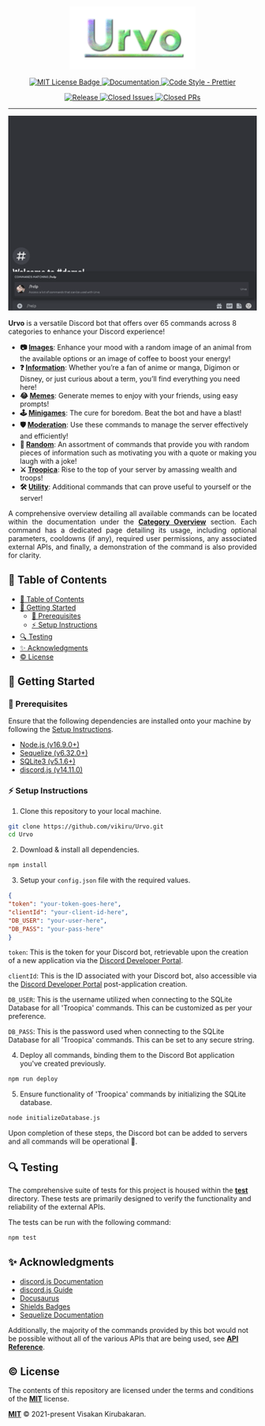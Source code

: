<p align="center">
  <a href="https://github.com/vikiru/Urvo">
    <img src="/logo.png" alt="Urvo"/>
  </a>
</p>

<p align="center">
	<a href="https://github.com/vikiru/Urvo/blob/main/LICENSE">
		<img src="https://img.shields.io/badge/license-MIT-green" alt="MIT License Badge"/>
	</a>
	<a href="https://vikiru.github.io/Urvo/">
		<img src="https://img.shields.io/badge/documentation-docs-orange" alt="Documentation"/>
	</a>
	<a href="https://github.com/prettier/prettier">
		<img src="https://img.shields.io/badge/code_style-prettier-ff69b4.svg?style=flat-square" alt="Code Style - Prettier"/>
	</a>
</p>

<p align="center">
	<a href="https://github.com/vikiru/Urvo/releases">
		<img src="https://img.shields.io/github/v/release/vikiru/Urvo" alt="Release"/>
	</a>
	<a href="https://github.com/vikiru/Urvo/issues?q=is%3Aissue+is%3Aclosed">
		<img src="https://img.shields.io/github/issues-closed/vikiru/Urvo" alt="Closed Issues"/>
	</a>
	<a href="https://github.com/vikiru/Urvo/pulls?q=is%3Apr+is%3Aclosed">
		<img src="https://img.shields.io/github/issues-pr-closed/vikiru/Urvo?label=closed%20prs" alt="Closed PRs">
	</a>
</p>

---

<a href="">
	<img src="https://github.com/vikiru/Urvo/blob/docs/urvo-docs/public/utility/help.gif" alt="Urvo Help Command GIF">
</a>

**Urvo** is a versatile Discord bot that offers over 65 commands across 8 categories to enhance your Discord experience!

- **📷 [Images](https://vikiru.github.io/Urvo/commands/category-overview#-images)**: Enhance your mood with a random image of an animal from the available options or an image of coffee to boost your energy!
- **❓ [Information](https://vikiru.github.io/Urvo/commands/category-overview#-information)**: Whether you’re a fan of anime or manga, Digimon or Disney, or just curious about a term, you’ll find everything you need here!
- **😂 [Memes](https://vikiru.github.io/Urvo/commands/category-overview#-memes)**: Generate memes to enjoy with your friends, using easy prompts!
- **🕹️ [Minigames](https://vikiru.github.io/Urvo/commands/category-overview#%EF%B8%8F-minigames)**: The cure for boredom. Beat the bot and have a blast!
- **🛡️ [Moderation](https://vikiru.github.io/Urvo/commands/category-overview#%EF%B8%8F-moderation)**: Use these commands to manage the server effectively and efficiently!
- **🎲 [Random](https://vikiru.github.io/Urvo/commands/category-overview#-random)**: An assortment of commands that provide you with random pieces of information such as motivating you with a quote or making you laugh with a joke!
- **⚔️ [Troopica](https://vikiru.github.io/Urvo/commands/category-overview#%EF%B8%8F-troopica)**: Rise to the top of your server by amassing wealth and troops!
- **🛠️ [Utility](https://vikiru.github.io/Urvo/commands/category-overview#%EF%B8%8F-utility)**: Additional commands that can prove useful to yourself or the server!

<p align="justify">
	A comprehensive overview detailing all available commands can be located within the documentation under the <strong><a href="https://vikiru.github.io/Urvo/commands/category-overview">Category Overview</a></strong> section. Each command has a dedicated page detailing its usage, including optional parameters, cooldowns (if any), required user permissions, any associated external APIs, and finally, a demonstration of the command is also provided for clarity.
</p>

## 📖 Table of Contents

- [📖 Table of Contents](#-table-of-contents)
- [🏁 Getting Started](#-getting-started)
	- [📝 Prerequisites](#-prerequisites)
	- [⚡ Setup Instructions](#-setup-instructions)
- [🔍 Testing](#-testing)
- [✨ Acknowledgments](#-acknowledgments)
- [©️ License](#️-license)

## 🏁 Getting Started

### 📝 Prerequisites

Ensure that the following dependencies are installed onto your machine by following the [Setup Instructions](#-setup-instructions).

- [Node.js (v16.9.0+)](https://nodejs.org/en/download)
- [Sequelize (v6.32.0+)](https://sequelize.org/)
- [SQLite3 (v5.1.6+)](https://www.npmjs.com/package/sqlite3)
- [discord.js (v14.11.0)](https://discord.js.org/)

### ⚡ Setup Instructions

1. Clone this repository to your local machine.

```bash
git clone https://github.com/vikiru/Urvo.git
cd Urvo
```

2. Download & install all dependencies.

```bash
npm install
```

3. Setup your `config.json` file with the required values.

```json
{
"token": "your-token-goes-here",
"clientId": "your-client-id-here",
"DB_USER": "your-user-here",
"DB_PASS": "your-pass-here"
}
```

`token`: This is the token for your Discord bot, retrievable upon the creation of a new application via the [Discord Developer Portal](https://discord.com/developers/docs/intro).

`clientId`: This is the ID associated with your Discord bot, also accessible via the [Discord Developer Portal](https://discord.com/developers/docs/intro) post-application creation.

`DB_USER`: This is the username utilized when connecting to the SQLite Database for all 'Troopica' commands. This can be customized as per your preference.

`DB_PASS`: This is the password used when connecting to the SQLite Database for all 'Troopica' commands. This can be set to any secure string.

4. Deploy all commands, binding them to the Discord Bot application you've created previously.

```bash
npm run deploy
```

5. Ensure functionality of 'Troopica' commands by initializing the SQLite database.

```bash
node initializeDatabase.js
```

Upon completion of these steps, the Discord bot can be added to servers and all commands will be operational 🎉.

## 🔍 Testing

The comprehensive suite of tests for this project is housed within the **[test](./test/)** directory. These tests are primarily designed to verify the functionality and reliability of the external APIs.

The tests can be run with the following command:

```bash
npm test
```

## ✨ Acknowledgments

- [discord.js Documentation](https://old.discordjs.dev/#/docs/discord.js/14.11.0/general/welcome)
- [discord.js Guide](https://discordjs.guide/)
- [Docusaurus](https://docusaurus.io/)
- [Shields Badges](https://github.com/badges/shields)
- [Sequelize Documentation](https://sequelize.org/docs/v6/)

Additionally, the majority of the commands provided by this bot would not be possible without all of the various APIs that are being used, see **[API Reference](https://vikiru.github.io/Urvo/commands/api-references)**.

## ©️ License

The contents of this repository are licensed under the terms and conditions of the **[MIT](https://choosealicense.com/licenses/mit/)** license.

**[MIT](LICENSE)** © 2021-present Visakan Kirubakaran.
